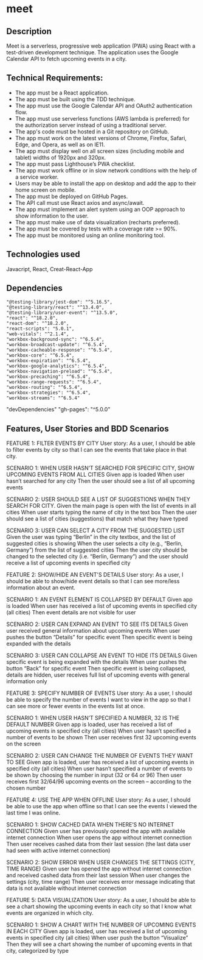 # meet

## Description
Meet is a serverless, progressive web application (PWA) using React with a test-driven development technique. The application uses the Google Calendar API to fetch upcoming events in a city.

## Technical Requirements:

* The app must be a React application.
* The app must be built using the TDD technique.
* The app must use the Google Calendar API and OAuth2 authentication flow.
* The app must use serverless functions (AWS lambda is preferred) for the authorization server instead of using a traditional server.
* The app's code must be hosted in a Git repository on GitHub.
* The app must work on the latest versions of Chrome, Firefox, Safari, Edge, and Opera, as well as on IE11.
* The app must display well on all screen sizes (including mobile and tablet) widths of 1920px and 320px.
* The app must pass Lighthouse’s PWA checklist.
* The app must work offline or in slow network conditions with the help of a service worker.
* Users may be able to install the app on desktop and add the app to their home screen on mobile.
* The app must be deployed on GitHub Pages.
* The API call must use React axios and async/await.
* The app must implement an alert system using an OOP approach to show information to the user.
* The app must make use of data visualization (recharts preferred).
* The app must be covered by tests with a coverage rate >= 90%.
* The app must be monitored using an online monitoring tool.

## Technologies used
Javacript, React, Creat-React-App

## Dependencies
    "@testing-library/jest-dom": "^5.16.5",
    "@testing-library/react": "^13.4.0",
    "@testing-library/user-event": "^13.5.0",
    "react": "^18.2.0",
    "react-dom": "^18.2.0",
    "react-scripts": "5.0.1",
    "web-vitals": "^2.1.4",
    "workbox-background-sync": "^6.5.4",
    "workbox-broadcast-update": "^6.5.4",
    "workbox-cacheable-response": "^6.5.4",
    "workbox-core": "^6.5.4",
    "workbox-expiration": "^6.5.4",
    "workbox-google-analytics": "^6.5.4",
    "workbox-navigation-preload": "^6.5.4",
    "workbox-precaching": "^6.5.4",
    "workbox-range-requests": "^6.5.4",
    "workbox-routing": "^6.5.4",
    "workbox-strategies": "^6.5.4",
    "workbox-streams": "^6.5.4"
  "devDependencies"
    "gh-pages": "^5.0.0" 

## Features, User Stories and BDD Scenarios
FEATURE 1: FILTER EVENTS BY CITY 
User story: As a user, I should be able to filter events by city so that I can see the events that take place in that city. 

SCENARIO 1: WHEN USER HASN’T SEARCHED FOR SPECIFIC CITY, SHOW UPCOMING EVENTS FROM ALL CITIES 
Given app is loaded 
When user hasn’t searched for any city 
Then the user should see a list of all upcoming events 

SCENARIO 2: USER SHOULD SEE A LIST OF SUGGESTIONS WHEN THEY SEARCH FOR CITY. 
Given the main page is open with the list of events in all cities 
When user starts typing the name of city in the text box 
Then the user should see a list of cities (suggestions) that match what they have typed 

SCENARIO 3: USER CAN SELECT A CITY FROM THE SUGGESTED LIST
Given the user was typing “Berlin” in the city textbox, and the list of suggested cities is showing 
When the user selects a city (e.g., “Berlin, Germany”) from the list of suggested cities Then the user city should be changed to the selected city (i.e. “Berlin, Germany”) and the user should receive a list of upcoming events in specified city 

FEATURE 2: SHOW/HIDE AN EVENT'S DETAILS 
User story: As a user, I should be able to show/hide event details so that I can see more/less information about an event. 

SCENARIO 1: AN EVENT ELEMENT IS COLLAPSED BY DEFAULT 
Given app is loaded 
When user has received a list of upcoming events in specified city (all cities) 
Then event details are not visible for user 

SCENARIO 2: USER CAN EXPAND AN EVENT TO SEE ITS DETAILS 
Given user received general information about upcoming events 
When user pushes the button “Details” for specific event 
Then specific event is being expanded with the details 

SCENARIO 3: USER CAN COLLAPSE AN EVENT TO HIDE ITS DETAILS Given specific event is being expanded with the details 
When user pushes the button “Back” for specific event 
Then specific event is being collapsed, details are hidden, user receives full list of upcoming events with general information only 

FEATURE 3: SPECIFY NUMBER OF EVENTS 
User story: As a user, I should be able to specify the number of events I want to view in the app so that I can see more or fewer events in the events list at once. 

SCENARIO 1: WHEN USER HASN’T SPECIFIED A NUMBER, 32 IS THE DEFAULT NUMBER 
Given app is loaded, user has received a list of upcoming events in specified city (all cities)
When user hasn’t specified a number of events to be shown 
Then user receives first 32 upcoming events on the screen 

SCENARIO 2: USER CAN CHANGE THE NUMBER OF EVENTS THEY WANT TO SEE 
Given app is loaded, user has received a list of upcoming events in specified city (all cities) 
When user hasn’t specified a number of events to be shown by choosing the number in input (32 or 64 or 96) 
Then user receives first 32/64/96 upcoming events on the screen – according to the chosen number 

FEATURE 4: USE THE APP WHEN OFFLINE 
User story: As a user, I should be able to use the app when offline so that I can see the events I viewed the last time I was online. 

SCENARIO 1: SHOW CACHED DATA WHEN THERE’S NO INTERNET CONNECTION
Given user has previously opened the app with available internet connection 
When user opens the app without internet connection 
Then user receives cashed data from their last session (the last data user had seen with active internet connection)

SCENARIO 2: SHOW ERROR WHEN USER CHANGES THE SETTINGS (CITY, TIME RANGE) 
Given user has opened the app without internet connection and received cashed data from their last session 
When user changes the settings (city, time range) 
Then user receives error message indicating that data is not available without internet connection

FEATURE 5: DATA VISUALIZATION 
User story: As a user, I should be able to see a chart showing the upcoming events in each city so that I know what events are organized in which city.

SCENARIO 1: SHOW A CHART WITH THE NUMBER OF UPCOMING EVENTS IN EACH CITY 
Given app is loaded, user has received a list of upcoming events in specified city (all cities) 
When user push the button “Visualize” 
Then they will see a chart showing the number of upcoming events in that city, categorized by type

